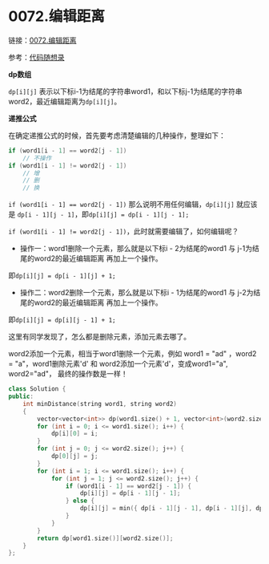 # 0072.编辑距离

链接：[0072.编辑距离](https://leetcode.cn/problems/edit-distance/)

参考：[代码随想录](https://programmercarl.com/0072.%E7%BC%96%E8%BE%91%E8%B7%9D%E7%A6%BB.html)

**dp数组**

`dp[i][j]` 表示以下标i-1为结尾的字符串word1，和以下标j-1为结尾的字符串word2，最近编辑距离为`dp[i][j]`。

**递推公式**

在确定递推公式的时候，首先要考虑清楚编辑的几种操作，整理如下：

```c++
if (word1[i - 1] == word2[j - 1])
    // 不操作
if (word1[i - 1] != word2[j - 1])
    // 增
    // 删
    // 换

```

`if (word1[i - 1] == word2[j - 1])` 那么说明不用任何编辑，`dp[i][j]` 就应该是 `dp[i - 1][j - 1]`，即`dp[i][j] = dp[i - 1][j - 1];`

`if (word1[i - 1] != word2[j - 1])`，此时就需要编辑了，如何编辑呢？

- 操作一：word1删除一个元素，那么就是以下标i - 2为结尾的word1 与 j-1为结尾的word2的最近编辑距离 再加上一个操作。

即`dp[i][j] = dp[i - 1][j] + 1;`

- 操作二：word2删除一个元素，那么就是以下标i - 1为结尾的word1 与 j-2为结尾的word2的最近编辑距离 再加上一个操作。

即`dp[i][j] = dp[i][j - 1] + 1;`

这里有同学发现了，怎么都是删除元素，添加元素去哪了。

word2添加一个元素，相当于word1删除一个元素，例如 word1 = "ad" ，word2 = "a"，word1删除元素'd' 和 word2添加一个元素'd'，变成word1="a", word2="ad"， 最终的操作数是一样！

```c++
class Solution {
public:
    int minDistance(string word1, string word2)
    {
        vector<vector<int>> dp(word1.size() + 1, vector<int>(word2.size() + 1, 0));
        for (int i = 0; i <= word1.size(); i++) {
            dp[i][0] = i;
        }
        for (int j = 0; j <= word2.size(); j++) {
            dp[0][j] = j;
        }
        for (int i = 1; i <= word1.size(); i++) {
            for (int j = 1; j <= word2.size(); j++) {
                if (word1[i - 1] == word2[j - 1]) {
                    dp[i][j] = dp[i - 1][j - 1];
                } else {
                    dp[i][j] = min({ dp[i - 1][j - 1], dp[i - 1][j], dp[i][j - 1] }) + 1;
                }
            }
        }
        return dp[word1.size()][word2.size()];
    }
};

```





